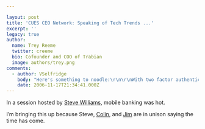```yaml
---

layout: post
title: 'CUES CEO Network: Speaking of Tech Trends ...'
excerpt: ''
legacy: true
author:
  name: Trey Reeme
  twitter: creeme
  bio: Cofounder and COO of Trabian
  image: authors/trey.png
comments:
  - author: VSelfridge
    body: "Here's something to noodle:\r\n\r\nWith two factor authentication now required by the EOY for online banking, how well do credit union's two factor solutions translate to hand held devices... "
    date: 2006-11-17T21:34:41.000Z
---
```


<p>In a session hosted by <a href="http://www.gonzobanker.com">Steve Williams</a>, mobile banking was hot.</p>
<p>I&#8217;m bringing this up because Steve, <a href="http://bankwatch.wordpress.com/2006/11/16/digital-money-blog-mobile-banking-in-africa-7/">Colin</a>, and <a href="http://obr.typepad.com/financial_innovations/2006/11/has_mobile_bank.html">Jim</a> are in unison saying the time has come.</p>